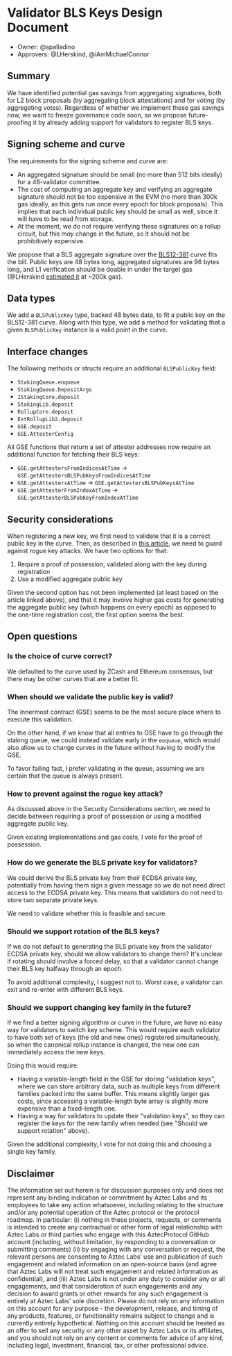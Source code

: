# Validator BLS Keys Design Document

- Owner: @spalladino
- Approvers: @LHerskind, @iAmMichaelConnor

## Summary

We have identified potential gas savings from aggregating signatures, both for L2 block proposals (by aggregating block attestations) and for voting (by aggregating votes). Regardless of whether we implement these gas savings now, we want to freeze governance code soon, so we propose future-proofing it by already adding support for validators to register BLS keys.

## Signing scheme and curve

The requirements for the signing scheme and curve are:

- An aggregated signature should be small (no more than 512 bits ideally) for a 48-validator committee.
- The cost of computing an aggregate key and verifying an aggregate signature should not be too expensive in the EVM (no more than 300k gas ideally, as this gets run once every epoch for block proposals). This implies that each individual public key should be small as well, since it will have to be read from storage.
- At the moment, we do not require verifying these signatures on a rollup circuit, but this _may_ change in the future, so it should not be prohibitively expensive.

We propose that a BLS aggregate signature over the [BLS12-381](https://eth2book.info/latest/part2/building_blocks/bls12-381/) curve fits the bill. Public keys are 48 bytes long, aggregated signatures are 96 bytes long, and L1 verification should be doable in under the target gas (@LHerskind [estimated it](https://colab.research.google.com/drive/1gXbNXLuQZw_1n7PhkRVlTGFl69iIjkNE?authuser=1#scrollTo=7h8tC7BEUr5D) at ~200k gas).

## Data types

We add a `BLSPublicKey` type, backed 48 bytes data, to fit a public key on the BLS12-381 curve. Along with this type, we add a method for validating that a given `BLSPublicKey` instance is a valid point in the curve.

## Interface changes

The following methods or structs require an additional `BLSPublicKey` field:

- `StakingQueue.enqueue`
- `StakingQueue.DepositArgs`
- `IStakingCore.deposit`
- `StakingLib.deposit`
- `RollupCore.deposit`
- `ExtRollupLib2.deposit`
- `GSE.deposit`
- `GSE.AttesterConfig`

All GSE functions that return a set of attester addresses now require an additional function for fetching their BLS keys:

- `GSE.getAttestersFromIndicesAtTime` -> `GSE.getAttestersBLSPubKeysFromIndicesAtTime`
- `GSE.getAttestersAtTime` -> `GSE.getAttestersBLSPubKeysAtTime`
- `GSE.getAttesterFromIndexAtTime` -> `GSE.getAttesterBLSPubKeyFromIndexAtTime`

## Security considerations

When registering a new key, we first need to validate that it is a correct public key in the curve. Then, as described in [this article](https://www.zellic.io/blog/bls-signature-versatility/#the-pitfall-of-multi-signatures), we need to guard against rogue key attacks. We have two options for that:

1. Require a proof of possession, validated along with the key during registration
2. Use a modified aggregate public key

Given the second option has not been implemented (at least based on the article linked above), and that it may involve higher gas costs for generating the aggregate public key (which happens on every epoch) as opposed to the one-time registration cost, the first option seems the best.

## Open questions

### Is the choice of curve correct?

We defaulted to the curve used by ZCash and Ethereum consensus, but there may be other curves that are a better fit.

### When should we validate the public key is valid?

The innermost contract (GSE) seems to be the most secure place where to execute this validation.

On the other hand, if we know that all entries to GSE have to go through the staking queue, we could instead validate early in the `enqueue`, which would also allow us to change curves in the future without having to modify the GSE.

To favor failing fast, I prefer validating in the queue, assuming we are certain that the queue is always present.

### How to prevent against the rogue key attack?

As discussed above in the Security Considerations section, we need to decide between requiring a proof of possession or using a modified aggregate public key.

Given existing implementations and gas costs, I vote for the proof of possession.

### How do we generate the BLS private key for validators?

We could derive the BLS private key from their ECDSA private key, potentially from having them sign a given message so we do not need direct access to the ECDSA private key. This means that validators do not need to store two separate private keys.

We need to validate whether this is feasible and secure.

### Should we support rotation of the BLS keys?

If we do not default to generating the BLS private key from the validator ECDSA private key, should we allow validators to change them? It's unclear if rotating should involve a forced delay, so that a validator cannot change their BLS key halfway through an epoch.

To avoid additional complexity, I suggest not to. Worst case, a validator can exit and re-enter with different BLS keys.

### Should we support changing key family in the future?

If we find a better signing algorithm or curve in the future, we have no easy way for validators to switch key scheme. This would require each validator to have both set of keys (the old and new ones) registered simultaneously, so when the canonical rollup instance is changed, the new one can immediately access the new keys.

Doing this would require:

- Having a variable-length field in the GSE for storing "validation keys", where we can store arbitrary data, such as multiple keys from different families packed into the same buffer. This means slightly larger gas costs, since accessing a variable-length byte array is slightly more expensive than a fixed-length one.
- Having a way for validators to update their "validation keys", so they can register the keys for the new family when needed (see "Should we support rotation" above).

Given the additional complexity, I vote for not doing this and choosing a single key family.

## Disclaimer

The information set out herein is for discussion purposes only and does not represent any binding indication or commitment by Aztec Labs and its employees to take any action whatsoever, including relating to the structure and/or any potential operation of the Aztec protocol or the protocol roadmap. In particular: (i) nothing in these projects, requests, or comments is intended to create any contractual or other form of legal relationship with Aztec Labs or third parties who engage with this AztecProtocol GitHub account (including, without limitation, by responding to a conversation or submitting comments) (ii) by engaging with any conversation or request, the relevant persons are consenting to Aztec Labs’ use and publication of such engagement and related information on an open-source basis (and agree that Aztec Labs will not treat such engagement and related information as confidential), and (iii) Aztec Labs is not under any duty to consider any or all engagements, and that consideration of such engagements and any decision to award grants or other rewards for any such engagement is entirely at Aztec Labs’ sole discretion. Please do not rely on any information on this account for any purpose - the development, release, and timing of any products, features, or functionality remains subject to change and is currently entirely hypothetical. Nothing on this account should be treated as an offer to sell any security or any other asset by Aztec Labs or its affiliates, and you should not rely on any content or comments for advice of any kind, including legal, investment, financial, tax, or other professional advice.
